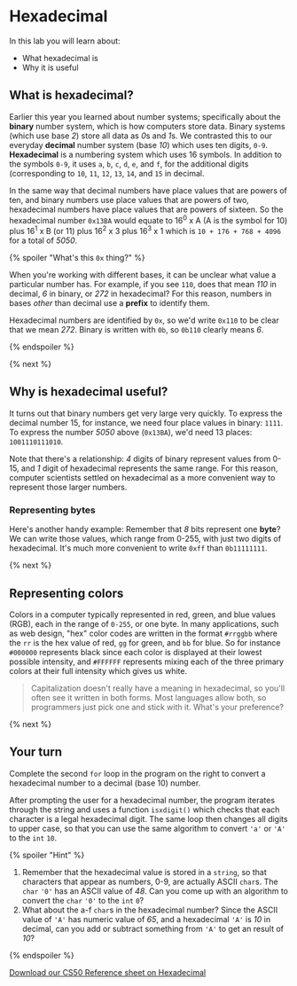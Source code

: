 # Hexadecimal

In this lab you will learn about:

- What hexadecimal is
- Why it is useful

## What is hexadecimal?

Earlier this year you learned about number systems; specifically about the **binary** number system, which is how computers store data. Binary systems (which use base *2*) store all data as *0*s and *1*s. We contrasted this to our everyday **decimal** number system (base *10*) which uses ten digits, `0-9`. **Hexadecimal** is a numbering system which uses 16 symbols. In addition to the symbols `0-9`, it uses `a`, `b`, `c`, `d`, `e`, and `f`, for the additional digits (corresponding to `10`, `11`, `12`, `13`, `14`, and `15` in decimal.

In the same way that decimal numbers have place values that are powers of ten, and binary numbers use place values that are powers of two, hexadecimal numbers have place values that are powers of sixteen. So the hexadecimal number `0x13BA` would equate to 16<sup>0</sup> x A (A is the symbol for 10) plus 16<sup>1</sup> x B (or 11) plus 16<sup>2</sup> x 3 plus 16<sup>3</sup> x 1 which is `10 + 176 + 768 + 4096` for a total of *5050*.

{% spoiler "What's this `0x` thing?" %}

When you're working with different bases, it can be unclear what value a particular number has. For example, if you see `110`, does that mean *110* in decimal, *6* in binary, or *272* in hexadecimal? For this reason, numbers in bases *other* than decimal use a **prefix** to identify them.

Hexadecimal numbers are identified by `0x`, so we'd write `0x110` to be clear that we mean *272*. Binary is written with `0b`, so `0b110` clearly means *6*.

{% endspoiler %}

{% next %}

## Why is hexadecimal useful?

It turns out that binary numbers get very large very quickly. To express the decimal number 15, for instance, we need four place values in binary: `1111`. To express the number *5050* above (`0x13BA`), we'd need 13 places: `1001110111010`.

Note that there's a relationship: *4* digits of binary represent values from 0-15, and *1* digit of hexadecimal represents the same range. For this reason, computer scientists settled on hexadecimal as a more convenient way to represent those larger numbers.

### Representing bytes

Here's another handy example: Remember that *8* bits represent one **byte**? We can write those values, which range from 0-255, with just two digits of hexadecimal. It's much more convenient to write `0xff` than `0b11111111`.

{% next %}

## Representing colors

Colors in a computer typically represented in red, green, and blue values (RGB), each in the range of `0-255`, or one byte. In many applications, such as web design, "hex" color codes are written in the format `#rrggbb` where the `rr` is the hex value of red, `gg` for green, and `bb` for blue. So for instance `#000000` represents black since each color is displayed at their lowest possible intensity, and `#FFFFFF` represents mixing each of the three primary colors at their full intensity which gives us white.

> Capitalization doesn't really have a meaning in hexadecimal, so you'll often see it written in both forms. Most languages allow both, so programmers just pick one and stick with it. What's your preference?

{% next %}

## Your turn

Complete the second `for` loop in the program on the right to convert a hexadecimal number to a decimal (base 10) number.

After prompting the user for a hexadecimal number, the program iterates through the string and uses a function `isxdigit()` which checks that each character is a legal hexadecimal digit. The same loop then changes all digits to upper case, so that you can use the same algorithm to convert `'a'` or `'A'` to the `int` `10`.

{% spoiler "Hint" %}

1. Remember that the hexadecimal value is stored in a `string`, so that characters that appear as numbers, 0-9, are actually ASCII `char`s. The `char` `'0'` has an ASCII value of *48*. Can you come up with an algorithm to convert the `char` `'0'` to the `int` `0`?
2. What about the a-f `char`s in the hexadecimal number? Since the ASCII value of `'A'` has numeric value of *65*, and a hexadecimal `'A'` is *10* in decimal, can you add or subtract something from `'A'` to get an result of *10*?


{% endspoiler %}

[Download our CS50 Reference sheet on Hexadecimal](https://cs50.harvard.edu/ap/2020/assets/pdfs/hexadecimal.pdf)
